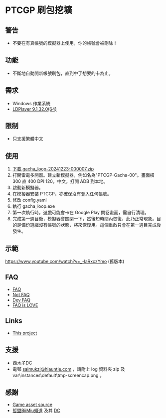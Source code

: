 # PTCGP 刷包挖壙

## 警告

- 不要在有真帳號的模擬器上使用，你的帳號會被刪除！

## 功能

- 不斷地自動開新帳號刷包，直到中了想要的卡為止。

## 需求

- Windows 作業系統
- [LDPlayer 9.1.32.0(64)](https://www.ldplayer.tw/)

## 限制

- 只支援繁體中文

## 使用

1. [下載 gacha_loop-20241223-000007.zip](https://mega.nz/file/gJ0nyaZR#ilKY9tlvf8eyZHHBOMT_yPPBT-1HKwF67Sxuh_QIM2E)
2. 打開雷電多開器。建立新模擬器，例如名為"PTCGP-Gacha-00"。畫面橫 300 直 400 DPI 120，中文。打開 ADB 到本地。
3. 啟動新模擬器。
4. 在模擬器安裝 PTCGP，亦確保沒有登入任何帳號。
5. 修改 config.yaml
6. 執行 gacha_loop.exe
7. 第一次執行時，遊戲可能會卡在 Google Play 問卷畫面，需自行清理。
8. 完成第一週目後，模擬器會關閉一下，然後短時間內恢復，此乃正常現象。目的是備份遊戲沒有帳號的狀態，將來恢復用。這個重啟只會在第一週目完成後發生。

## 示範

https://www.youtube.com/watch?v=_-laRxczYmo (舊版本)

## FAQ

- [FAQ](FAQ.md)
- [Not FAQ](NotFAQ.md)
- [Dev FAQ](DevFAQ.md)
- [FAQ is LOVE](https://www.youtube.com/watch?v=kSr5bjoKU9I)

## Links

- [This project](https://github.com/saimukzi/ptcgp-gacha-loop)

## 支援

- [西木子DC](https://discord.gg/kdZ5fQxP)
- 電郵 saimukzi@hiauntie.com ，請附上 log 資料夾 zip 及 var\\instances\\default\\tmp-screencap.png 。

## 感謝

- [Game asset source](https://x.com/ElChicoEevee/status/1839298287012294867)
- [哲盟BiiMiu頻道](https://www.youtube.com/@BiiMiu) 及其 [DC](https://discord.com/invite/rvKaBr2skR)

